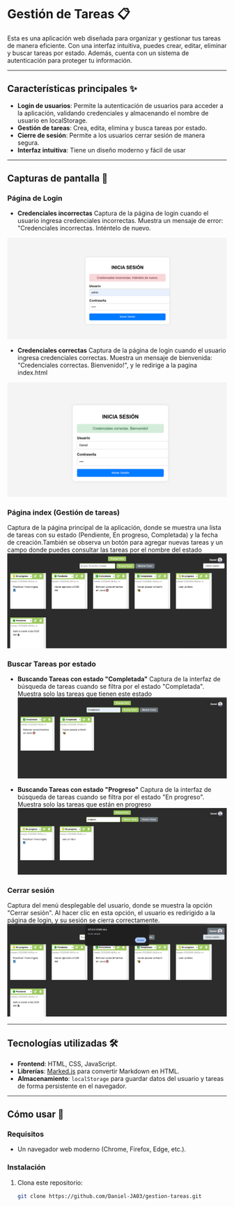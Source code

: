 # Gestión de Tareas 📋

 Esta es una aplicación web diseñada para organizar y gestionar tus tareas de manera eficiente. Con una interfaz intuitiva, puedes crear, editar, eliminar y buscar tareas por estado. Además, cuenta con un sistema de autenticación para proteger tu información.

 ---

 ## Características principales ✨
- **Login de usuarios**: Permite la autenticación de usuarios para acceder a la aplicación, validando credenciales y almacenando el nombre de usuario en localStorage.
- **Gestión de tareas**: Crea, edita, elimina y busca tareas por estado.
- **Cierre de sesión**: Permite a los usuarios cerrar sesión de manera segura.
- **Interfaz intuitiva**: Tiene un diseño moderno y fácil de usar

---

## Capturas de pantalla 📸

### Página de Login

- **Credenciales incorrectas**
  Captura de la página de login cuando el usuario ingresa credenciales incorrectas. Muestra un mensaje de error: "Credenciales incorrectas. Inténtelo de nuevo.
  
![Captura de la página de login cuando el usuario ingresa credenciales incorrectas. Muestra un mensaje de error: "Credenciales incorrectas. Inténtelo de nuevo."](./screenshots/credencialesIncorrectas.png)

- **Credenciales correctas**
  Captura de la página de login cuando el usuario ingresa credenciales correctas. Muestra un mensaje de bienvenida: "Credenciales correctas. Bienvenido!", y le redirige a la pagina index.html
  
![Captura de la página de login cuando el usuario ingresa credenciales correctas. Muestra un mensaje de bienvenida: "Credenciales correctas. Bienvenido!", y le redirige a la pagina index.html](./screenshots/credencialesCorrectas.png)

### Página index (Gestión de tareas)
Captura de la página principal de la aplicación, donde se muestra una lista de tareas con su estado (Pendiente, En progreso, Completada) y la fecha de creación.También se observa un botón para agregar nuevas tareas y un campo donde puedes consultar las tareas por el nombre del estado
![Captura de la página principal de la aplicación, donde se muestra una lista de tareas con su estado (Pendiente, En progreso, Completada) y la fecha de creación.También se observa un botón para agregar nuevas tareas y un campo donde puedes consultar las tareas por el nombre del estado](./screenshots/interfazTareas.png)

### Buscar Tareas por estado
- **Buscando Tareas con estado "Completada"**
Captura de la interfaz de búsqueda de tareas cuando se filtra por el estado "Completada". Muestra solo las tareas que tienen este estado
![Captura de la interfaz de búsqueda de tareas cuando se filtra por el estado "Completada". Muestra solo las tareas que tienen este estado](./screenshots/interfazBuscarTareas1.png)

- **Buscando Tareas con estado "Progreso"**
Captura de la interfaz de búsqueda de tareas cuando se filtra por el estado "En progreso". Muestra solo las tareas que están en progreso
![Captura de la interfaz de búsqueda de tareas cuando se filtra por el estado "En progreso". Muestra solo las tareas que están en progreso](./screenshots/interfazBuscarTareas2.png)

### Cerrar sesión
Captura del menú desplegable del usuario, donde se muestra la opción "Cerrar sesión". Al hacer clic en esta opción, el usuario es redirigido a la página de login, y su sesión se cierra correctamente.
![Captura del menú desplegable del usuario, donde se muestra la opción "Cerrar sesión". Al hacer clic en esta opción, el usuario es redirigido a la página de login, y su sesión se cierra correctamente.](./screenshots/cerrarSesion.png)

---

## Tecnologías utilizadas 🛠️

- **Frontend**: HTML, CSS, JavaScript.
- **Librerías**: [Marked.js](https://github.com/markedjs/marked) para convertir Markdown en HTML.
- **Almacenamiento**: `localStorage` para guardar datos del usuario y tareas de forma persistente en el navegador.

---

## Cómo usar 🚀

### Requisitos 
- Un navegador web moderno (Chrome, Firefox, Edge, etc.).

### Instalación

1. Clona este repositorio:
   ```bash
   git clone https://github.com/Daniel-JA03/gestion-tareas.git



